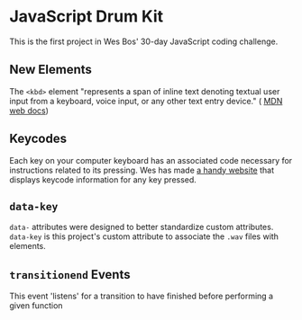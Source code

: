 # JavaScript Drum Kit

This is the first project in Wes Bos' 30-day JavaScript coding challenge. 

## New Elements

The ```<kbd>``` element "represents a span of inline text denoting textual user input from a keyboard, voice input, or any other text entry device." ( [MDN web docs](https://developer.mozilla.org/en-US/docs/Web/HTML/Element/kbd))

## Keycodes

Each key on your computer keyboard has an associated code necessary for instructions related to its pressing. Wes has made [a handy website](http://keycode.info/) that displays keycode information for any key pressed.

## ```data-key```

```data-``` attributes were designed to better standardize custom attributes. ```data-key``` is this project's custom attribute to associate the ```.wav``` files with elements.

## ```transitionend``` Events

This event 'listens' for a transition to have finished before performing a given function